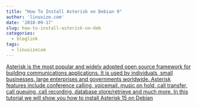 ```yaml
---
title: "How To Install Asterisk on Debian 9"
author: 'linuxize.com'
date: '2018-09-17'
slug: how-to-install-asterisk-on-deb
categories:
  - bloglink
tags:
  - linuxizecom
---
```


[Asterisk is the most popular and widely adopted open source framework for building communications applications. It is used by individuals, small businesses, large enterprises and governments worldwide. Asterisk features include conference calling, voicemail, music on hold, call transfer, call queuing, call recording, database store/retrieve and much more. In this tutorial we will show you how to install Asterisk 15 on Debian<i class="fas fa-external-link-alt"></i>](https://linuxize.com/post/how-to-install-asterisk-on-debian-9/)

